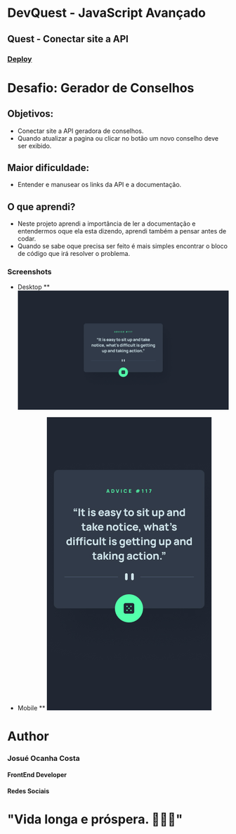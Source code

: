 # DevQuest - JavaScript Avançado
## Quest - Conectar site a API
### [Deploy](https://josuecosta2023.github.io/appGeradorConselho/)

# Desafio: Gerador de Conselhos
## Objetivos:
* Conectar site a API geradora de conselhos.
* Quando atualizar a pagina ou clicar no botão um novo conselho deve ser exibido.

## Maior dificuldade:
* Entender e manusear os links da API e a documentação.

## O que aprendi?
* Neste projeto aprendi a importância de ler a documentação e entendermos oque ela esta dizendo, aprendi também a pensar antes de codar.
* Quando se sabe oque precisa ser feito é mais simples encontrar o bloco de código que irá resolver o problema. 

### Screenshots
* Desktop
** ![Visualização Desktop](./assets/desinger/desktop-design.jpg)

* Mobile
** ![Visualização Mobile](./assets/desinger/mobile-design.jpg)

# Author
### Josué Ocanha Costa
#### FrontEnd Developer
#### Redes Sociais

# "Vida longa e próspera. 🖖🖖🖖"

